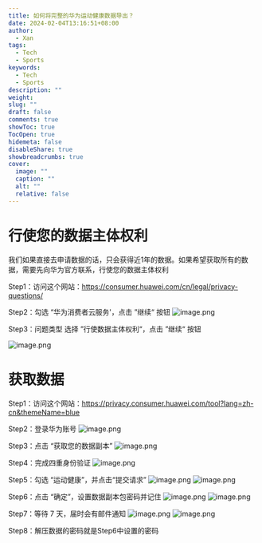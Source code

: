 ```yaml
---
title: 如何将完整的华为运动健康数据导出？
date: 2024-02-04T13:16:51+08:00
author:
  - Xan
tags:
  - Tech
  - Sports
keywords:
  - Tech
  - Sports
description: ""
weight: 
slug: ""
draft: false
comments: true
showToc: true
TocOpen: true
hidemeta: false
disableShare: true
showbreadcrumbs: true
cover:
  image: ""
  caption: ""
  alt: ""
  relative: false
---
```


# 行使您的数据主体权利
我们如果直接去申请数据的话，只会获得近1年的数据。如果希望获取所有的数据，需要先向华为官方联系，行使您的数据主体权利

Step1：访问这个网站：https://consumer.huawei.com/cn/legal/privacy-questions/

Step2：勾选 “华为消费者云服务'，点击 ”继续“ 按钮
![image.png](https://bu.dusays.com/2024/02/04/65bf23f8494e7.png)

Step3：问题类型 选择 ”行使数据主体权利“，点击 ”继续“ 按钮

![image.png](https://bu.dusays.com/2024/02/04/65bf241407984.png)


# 获取数据
Step1：访问这个网站：https://privacy.consumer.huawei.com/tool?lang=zh-cn&themeName=blue

Step2：登录华为账号
![image.png](https://bu.dusays.com/2024/02/04/65bf20a22f6fc.png)

Step3：点击 “获取您的数据副本”
![image.png](https://bu.dusays.com/2024/02/04/65bf2056e3b05.png)


Step4：完成四重身份验证
![image.png](https://bu.dusays.com/2024/02/04/65bf20f409b08.png)

Step5：勾选 “运动健康”，并点击“提交请求”
![image.png](https://bu.dusays.com/2024/02/04/65bf21d6c8728.png)
![image.png](https://bu.dusays.com/2024/02/04/65bf21f0c7b6c.png)

Step6：点击 “确定”，设置数据副本包密码并记住
![image.png](https://bu.dusays.com/2024/02/04/65bf221cf40c3.png)
![image.png](https://bu.dusays.com/2024/02/04/65bf22518e4cd.png)

Step7：等待 7 天，届时会有邮件通知
![image.png](https://bu.dusays.com/2024/02/04/65bf2276da3f8.png)
![image.png](https://bu.dusays.com/2024/02/04/65bf22be5f869.png)

Step8：解压数据的密码就是Step6中设置的密码